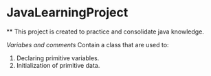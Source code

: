 # JavaLearningProject
** This project is created to practice and consolidate java knowledge.

*Variabes and comments*
Contain a class that are used to:
1. Declaring primitive variables.
2. Initialization of primitive data.